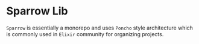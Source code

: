 # Sparrow Lib

`Sparrow` is essentially a monorepo and uses `Poncho` style architecture which is commonly used in `Elixir` community for organizing projects.
